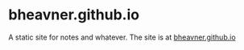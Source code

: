 # bheavner.github.io
A static site for notes and whatever. The site is at [bheavner.github.io](bheavner.github.io)
